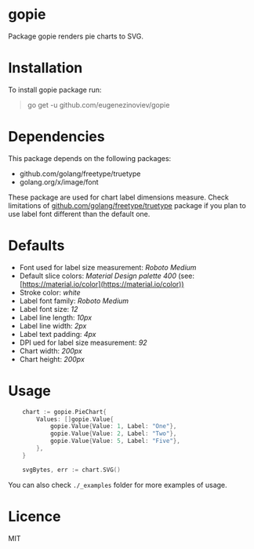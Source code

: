 # gopie
Package gopie renders pie charts to SVG.
# Installation
To install gopie package run:
> go get -u github.com/eugenezinoviev/gopie
# Dependencies
This package depends on the following packages:
- github.com/golang/freetype/truetype
- golang.org/x/image/font

These package are used for chart label dimensions measure. Check limitations of [github.com/golang/freetype/truetype](https://github.com/golang/freetype/truetype) package if you plan to use label font different than the default one.
# Defaults
- Font used for label size measurement: *Roboto Medium*
- Default slice colors: *Material Design palette 400* (see: [https://material.io/color](https://material.io/color))
- Stroke color: *white*
- Label font family: *Roboto Medium*
- Label font size: *12*
- Label line length: *10px*
- Label line width: *2px*
- Label text padding: *4px*
- DPI ued for label size measurement: *92*
- Chart width: *200px*
- Chart height: *200px*
# Usage
``` go
	chart := gopie.PieChart{
		Values: []gopie.Value{
			gopie.Value{Value: 1, Label: "One"},
			gopie.Value{Value: 2, Label: "Two"},
			gopie.Value{Value: 5, Label: "Five"},
		},
	}

	svgBytes, err := chart.SVG()
```
You can also check `./_examples` folder for more examples of usage.
# Licence
MIT